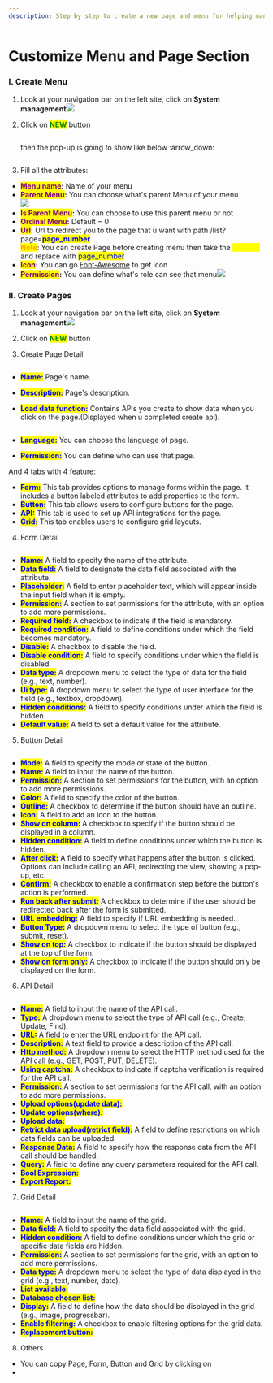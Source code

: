 ```yaml
---
description: Step by step to create a new page and menu for helping management.
---
```


# Customize Menu and Page Section



### I. Create Menu

1. Look at  your navigation bar on the left site, click on **System management**![](<../.gitbook/assets/Screenshot 2024-06-12 202827.png>)
2.  Click on <mark style="color:green;">**NEW**</mark> button&#x20;

    <figure><img src="../.gitbook/assets/Screenshot 2024-06-12 203150.png" alt=""><figcaption></figcaption></figure>

    then the pop-up is going to show like below :arrow\_down:

    <figure><img src="../.gitbook/assets/image (19).png" alt=""><figcaption></figcaption></figure>
3. Fill all the attributes:

* <mark style="color:purple;">**Menu name**</mark>**:** Name of your menu
* <mark style="color:purple;">**Parent Menu**</mark>**:** You can choose what's parent Menu of your menu \
  ![](<../.gitbook/assets/image (22).png>)
* <mark style="color:purple;">**Is Parent Menu**</mark>**:** You can choose to use this parent menu or not
* <mark style="color:purple;">**Ordinal Menu**</mark>**:** Default = 0
* <mark style="color:purple;">**Url**</mark>**:** Url to redirect you to the page that u want with path /list?page=<mark style="color:blue;">**page\_number**</mark> \
  <mark style="color:orange;">**Note**</mark>: You can create Page before creating menu then take the <mark style="color:yellow;">**page\_id**</mark> and replace with <mark style="color:blue;">page\_number</mark>&#x20;
* <mark style="color:purple;">**Icon**</mark>**:** You can go [Font-Awesome](https://fontawesome.com/) to get icon
* <mark style="color:purple;">**Permission**</mark>**:** You can define what's role can see that menu![](<../.gitbook/assets/image (23).png>)

### II. Create Pages

1. Look at  your navigation bar on the left site, click on **System management**![](<../.gitbook/assets/Screenshot 2024-06-12 213505.png>)
2. Click on <mark style="color:green;">**NEW**</mark> button&#x20;
3.  Create Page Detail

    <figure><img src="../.gitbook/assets/image (25).png" alt=""><figcaption></figcaption></figure>

* <mark style="color:blue;">**Name:**</mark> Page's name.
* <mark style="color:blue;">**Description:**</mark> Page's description.
*   <mark style="color:blue;">**Load data function:**</mark> Contains APIs you create to show data when you click on the page.(Displayed when u completed create api).&#x20;

    <figure><img src="../.gitbook/assets/image (17).png" alt=""><figcaption></figcaption></figure>
* <mark style="color:blue;">**Language:**</mark> You can choose the language of page.
* <mark style="color:blue;">**Permission:**</mark> You can define who can use that page.

&#x20; And 4 tabs with 4 feature:

* <mark style="color:blue;">**Form:**</mark> This tab provides options to manage forms within the page. It includes a button labeled attributes  to add properties to the form.
* <mark style="color:blue;">**Button:**</mark> This tab allows users to configure buttons for the page.
* <mark style="color:blue;">**API:**</mark> This tab is used to set up API integrations for the page.
* <mark style="color:blue;">**Grid:**</mark> This tab enables users to configure grid layouts.

4.  Form Detail

    <figure><img src="../.gitbook/assets/image (26).png" alt=""><figcaption></figcaption></figure>

* <mark style="color:blue;">**Name:**</mark> A field to specify the name of the attribute.
* <mark style="color:blue;">**Data field:**</mark> A field to designate the data field associated with the attribute.
* <mark style="color:blue;">**Placeholder:**</mark> A field to enter placeholder text, which will appear inside the input field when it is empty.
* <mark style="color:blue;">**Permission:**</mark> A section to set permissions for the attribute, with an option to add more permissions.
* <mark style="color:blue;">**Required field:**</mark> A checkbox to indicate if the field is mandatory.
* <mark style="color:blue;">**Required condition:**</mark> A field to define conditions under which the field becomes mandatory.
* <mark style="color:blue;">**Disable:**</mark> A checkbox to disable the field.
* <mark style="color:blue;">**Disable condition:**</mark> A field to specify conditions under which the field is disabled.
* <mark style="color:blue;">**Data type:**</mark> A dropdown menu to select the type of data for the field (e.g., text, number).
* <mark style="color:blue;">**Ui type:**</mark> A dropdown menu to select the type of user interface for the field (e.g., textbox, dropdown).
* <mark style="color:blue;">**Hidden conditions:**</mark> A field to specify conditions under which the field is hidden.
* <mark style="color:blue;">**Default value:**</mark> A field to set a default value for the attribute.

5. Button Detail

<figure><img src="../.gitbook/assets/image (27).png" alt=""><figcaption></figcaption></figure>

* <mark style="color:blue;">**Mode:**</mark> A field to specify the mode or state of the button.
* <mark style="color:blue;">**Name:**</mark> A field to input the name of the button.
* <mark style="color:blue;">**Permission:**</mark> A section to set permissions for the button, with an option to add more permissions.
* <mark style="color:blue;">**Color:**</mark> A field to specify the color of the button.
* <mark style="color:blue;">**Outline:**</mark> A checkbox to determine if the button should have an outline.
* <mark style="color:blue;">**Icon:**</mark> A field to add an icon to the button.
* <mark style="color:blue;">**Show on column:**</mark> A checkbox to specify if the button should be displayed in a column.
* <mark style="color:blue;">**Hidden condition:**</mark> A field to define conditions under which the button is hidden.
* <mark style="color:blue;">**After click:**</mark> A field to specify what happens after the button is clicked. Options can include calling an API, redirecting the view, showing a pop-up, etc.
* <mark style="color:blue;">**Confirm:**</mark> A checkbox to enable a confirmation step before the button's action is performed.
* <mark style="color:blue;">**Run back after submit:**</mark> A checkbox to determine if the user should be redirected back after the form is submitted.
* <mark style="color:blue;">**URL embedding:**</mark> A field to specify if URL embedding is needed.
* <mark style="color:blue;">**Button Type:**</mark> A dropdown menu to select the type of button (e.g., submit, reset).
* <mark style="color:blue;">**Show on top:**</mark> A checkbox to indicate if the button should be displayed at the top of the form.
* <mark style="color:blue;">**Show on form only:**</mark> A checkbox to indicate if the button should only be displayed on the form.

6. API Detail

<figure><img src="../.gitbook/assets/image (28).png" alt=""><figcaption></figcaption></figure>

* <mark style="color:blue;">**Name:**</mark> A field to input the name of the API call.
* <mark style="color:blue;">**Type:**</mark> A dropdown menu to select the type of API call (e.g., Create, Update, Find).
* <mark style="color:blue;">**URL:**</mark> A field to enter the URL endpoint for the API call.
* <mark style="color:blue;">**Description:**</mark> A text field to provide a description of the API call.
* <mark style="color:blue;">**Http method:**</mark> A dropdown menu to select the HTTP method used for the API call (e.g., GET, POST, PUT, DELETE).
* <mark style="color:blue;">**Using captcha:**</mark> A checkbox to indicate if captcha verification is required for the API call.
* <mark style="color:blue;">**Permission:**</mark> A section to set permissions for the API call, with an option to add more permissions.
* <mark style="color:blue;">**Upload options(update data):**</mark>
* <mark style="color:blue;">**Update options(where):**</mark>
* <mark style="color:blue;">**Upload data:**</mark>
* <mark style="color:blue;">**Retrict data upload(retrict field):**</mark> A field to define restrictions on which data fields can be uploaded.
* <mark style="color:blue;">**Response Data:**</mark> A field to specify how the response data from the API call should be handled.
* <mark style="color:blue;">**Query:**</mark> A field to define any query parameters required for the API call.
* <mark style="color:blue;">**Bool Expression:**</mark>
* <mark style="color:blue;">**Export Report:**</mark>

7. Grid Detail

<figure><img src="../.gitbook/assets/image (29).png" alt=""><figcaption></figcaption></figure>

* <mark style="color:blue;">**Name:**</mark> A field to input the name of the grid.
* <mark style="color:blue;">**Data field:**</mark> A field to specify the data field associated with the grid.
* <mark style="color:blue;">**Hidden condition:**</mark> A field to define conditions under which the grid or specific data fields are hidden.
* <mark style="color:blue;">**Permission:**</mark> A section to set permissions for the grid, with an option to add more permissions.
* <mark style="color:blue;">**Data type:**</mark> A dropdown menu to select the type of data displayed in the grid (e.g., text, number, date).
* <mark style="color:blue;">**List available:**</mark>
* <mark style="color:blue;">**Database chosen list:**</mark>
* <mark style="color:blue;">**Display:**</mark> A field to define how the data should be displayed in the grid (e.g., image, progressbar).
* <mark style="color:blue;">**Enable filtering:**</mark> A checkbox to enable filtering options for the grid data.
* <mark style="color:blue;">**Replacement button:**</mark>

8. Others

* You can copy Page, Form, Button and Grid by clicking on <img src="../.gitbook/assets/image (16).png" alt="" data-size="line">
*
